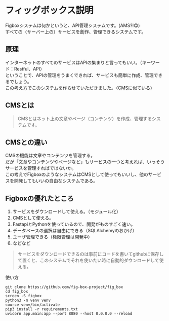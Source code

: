 # フィッグボックス説明

Figboxシステムは何かというと、API管理システムです。(AMS?!😋)<br/>
すべての（サーバー上の）サービスを創作、管理できるシステムです。

## 原理

インターネットのすべてのサービスはAPIの集まりと言ってもいい。（キーワード：Restful、API）<br/>
ということで、APIの管理をうまくできれば、サービスも簡単に作成、管理できるでしょう。<br/>
この考え方でこのシステムを作らせていただきました。（CMSに似ている）

## CMSとは

> CMSとはネット上の文章やページ（コンテンツ）を作成、管理するシステムです。

## CMSとの違い

CMSの機能は文章やコンテンツを管理する。<br/>
だが「文章やコンテンツやページなど」もサービスの一つと考えれば、いっそうサービスを管理すればではないか。<br/>
この考えでFigboxのようなシステムはCMSとして使ってもいいし、他のサービスを開発してもいいの自由なシステムである。

## Figboxの優れたところ

1. サービスをダウンロードして使える。（モジュール化）
1. CMSとして使える。
1. FastapiとPythonを使っているので、開発がものすごく速い。
1. データベースの選択は自由にできる（SQLAlchemyのおかげ）
1. ユーザ管理できる（権限管理は開発中）
1. などなど

> サービスをダウンロードできるのは事前にコードを書いてgithubに保存して置くと、このシステムでそれを使いたい時に自動的ダウンロードして使える。

使い方

```
git clone https://github.com/fig-box-project/fig_box
cd fig_box
screen -S figbox
python3 -m venv venv
source venv/bin/activate
pip3 install -r requirements.txt
uvicorn app.main:app --port 8080 --host 0.0.0.0 --reload
```





